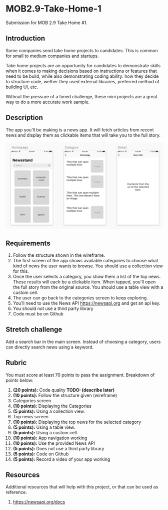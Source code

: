 # MOB2.9-Take-Home-1

Submission for MOB 2.9 Take Home #1.


## Introduction

Some companies send take home projects to candidates. This is common for small to medium companies and startups.

Take home projects are an opportunity for candidates to demonstrate skills when it comes to making decisions based on instructions or features that need to be build, while also demonstrating coding ability: how they decide to structure code, wether they used external libraries, preferred method of building UI, etc.

Without the pressure of a timed challenge, these mini projects are a great way to do a more accurate work sample.

## Description

The app you'll be making is a news app. It will fetch articles from recent news and display them as clickable items that will take you to the full story.

![Wireframe](https://github.com/Make-School-Courses/MOB-2.9-Technical-Seminar-MOB/blob/master/Assignments/assets/takehome1.png)

## Requirements
1. Follow the structure shown in the wireframe.
1. The first screen of the app shows available categories to choose what kind of news the user wants to browse. You should use a collection view for this.
1. Once the user selects a category, you show them a list of the top news. These results will each be a clickable item. When tapped, you'll open the full story from the original source. You should use a table view with a custom cell.
1. The user can go back to the categories screen to keep exploring.
1. You'll need to use the News API https://newsapi.org and get an api key.
1. You should not use a third party library
1. Code must be on Github

## Stretch challenge
Add a search bar in the main screen. Instead of choosing a category, users can directly search news using a keyword.


## Rubric

You must score at least 70 points to pass the assignment. Breakdown of points below:

1. **(20 points):** Code quality **TODO: (describe later)**
1. **(10 points):** Follow the structure given (wireframe)
1. Categories screen
  1. **(10 points):** Displaying the Categories
  1. **(5 points):** Using a collection view.
1. Top news screen
  1. **(10 points):** Displaying the top news for the selected category
  1. **(5 points):** Using a table view.
  1. **(5 points):** Using a custom cell.
1. **(10 points):** App navigation working
1. **(10 points):** Use the provided News API
1. **(5 points):** Does not use a third party library
1. **(5 points):** Code on Github
1. **(5 points):** Record a video of your app working


## Resources
Additional resources that will help with this project, or that can be used as reference.

1. https://newsapi.org/docs
